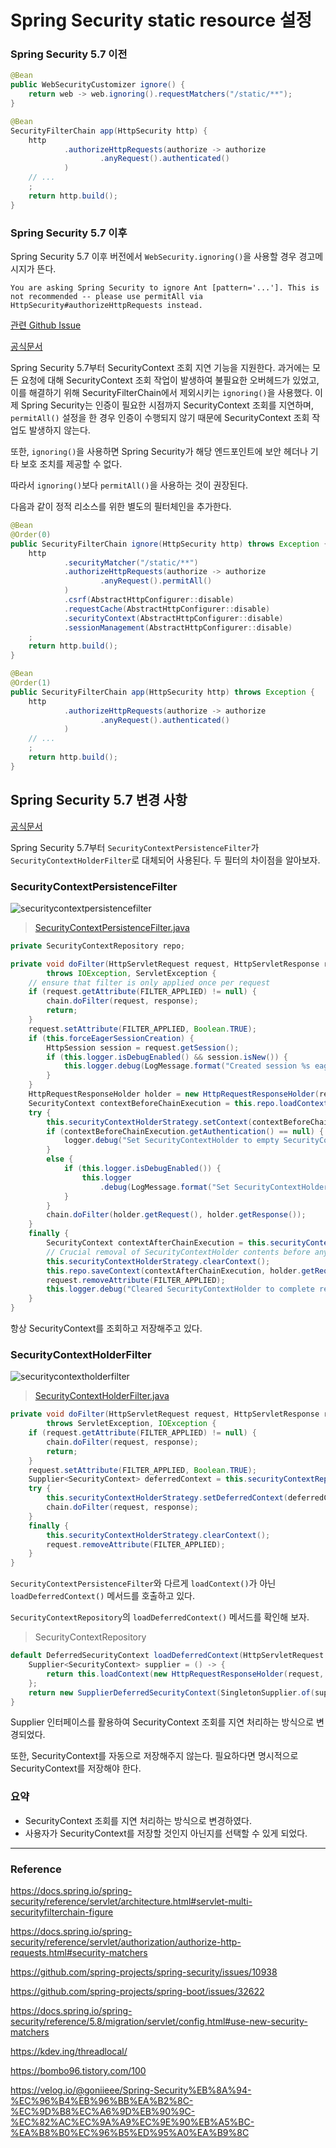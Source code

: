 # Spring Security static resource 설정

### Spring Security 5.7 이전
```java
@Bean
public WebSecurityCustomizer ignore() {
    return web -> web.ignoring().requestMatchers("/static/**");
}

@Bean
SecurityFilterChain app(HttpSecurity http) {
    http
            .authorizeHttpRequests(authorize -> authorize
                    .anyRequest().authenticated()
            )
    // ...
    ;
    return http.build();
}
```

### Spring Security 5.7 이후

Spring Security 5.7 이후 버전에서 ``WebSecurity.ignoring()``을 사용할 경우 경고메시지가 뜬다.

``You are asking Spring Security to ignore Ant [pattern='...']. This is not recommended -- please use permitAll via HttpSecurity#authorizeHttpRequests instead.``

[관련 Github Issue](https://github.com/spring-projects/spring-security/issues/10913)

[공식문서](https://docs.spring.io/spring-security/reference/servlet/authorization/authorize-http-requests.html#favor-permitall)

Spring Security 5.7부터 SecurityContext 조회 지연 기능을 지원한다.
과거에는 모든 요청에 대해 SecurityContext 조회 작업이 발생하여 불필요한 오버헤드가 있었고, 이를 해결하기 위해 SecurityFilterChain에서 제외시키는 ``ignoring()``을 사용했다.
이제 Spring Security는 인증이 필요한 시점까지 SecurityContext 조회를 지연하며, ``permitAll()`` 설정을 한 경우 인증이 수행되지 않기 때문에 SecurityContext 조회 작업도 발생하지 않는다.

또한, ``ignoring()``을 사용하면 Spring Security가 해당 엔드포인트에 보안 헤더나 기타 보호 조치를 제공할 수 없다.

따라서 ``ignoring()``보다 ``permitAll()``을 사용하는 것이 권장된다.

다음과 같이 정적 리소스를 위한 별도의 필터체인을 추가한다.
```java
@Bean
@Order(0)
public SecurityFilterChain ignore(HttpSecurity http) throws Exception {
    http
            .securityMatcher("/static/**")
            .authorizeHttpRequests(authorize -> authorize
                    .anyRequest().permitAll()
            )
            .csrf(AbstractHttpConfigurer::disable)
            .requestCache(AbstractHttpConfigurer::disable)
            .securityContext(AbstractHttpConfigurer::disable)
            .sessionManagement(AbstractHttpConfigurer::disable)
    ;
    return http.build();
}

@Bean
@Order(1)
public SecurityFilterChain app(HttpSecurity http) throws Exception {
    http
            .authorizeHttpRequests(authorize -> authorize
                    .anyRequest().authenticated()
            )
    // ...
    ;
    return http.build();
}
```
## Spring Security 5.7 변경 사항

[공식문서](https://docs.spring.io/spring-security/reference/5.7/servlet/authentication/persistence.html)

Spring Security 5.7부터 ``SecurityContextPersistenceFilter``가 ``SecurityContextHolderFilter``로 대체되어 사용된다. 두 필터의 차이점을 알아보자.

### SecurityContextPersistenceFilter
![securitycontextpersistencefilter](https://github.com/sunyesle/TIL/assets/45172865/706d440d-0eb2-411a-b42e-e709d9fa77ab)

> [SecurityContextPersistenceFilter.java](https://github.com/spring-projects/spring-security/blob/main/web/src/main/java/org/springframework/security/web/context/SecurityContextPersistenceFilter.java)

```java
private SecurityContextRepository repo;

private void doFilter(HttpServletRequest request, HttpServletResponse response, FilterChain chain)
        throws IOException, ServletException {
    // ensure that filter is only applied once per request
    if (request.getAttribute(FILTER_APPLIED) != null) {
        chain.doFilter(request, response);
        return;
    }
    request.setAttribute(FILTER_APPLIED, Boolean.TRUE);
    if (this.forceEagerSessionCreation) {
        HttpSession session = request.getSession();
        if (this.logger.isDebugEnabled() && session.isNew()) {
            this.logger.debug(LogMessage.format("Created session %s eagerly", session.getId()));
        }
    }
    HttpRequestResponseHolder holder = new HttpRequestResponseHolder(request, response);
    SecurityContext contextBeforeChainExecution = this.repo.loadContext(holder); // ※조회
    try {
        this.securityContextHolderStrategy.setContext(contextBeforeChainExecution);
        if (contextBeforeChainExecution.getAuthentication() == null) {
            logger.debug("Set SecurityContextHolder to empty SecurityContext");
        }
        else {
            if (this.logger.isDebugEnabled()) {
                this.logger
                    .debug(LogMessage.format("Set SecurityContextHolder to %s", contextBeforeChainExecution));
            }
        }
        chain.doFilter(holder.getRequest(), holder.getResponse());
    }
    finally {
        SecurityContext contextAfterChainExecution = this.securityContextHolderStrategy.getContext();
        // Crucial removal of SecurityContextHolder contents before anything else.
        this.securityContextHolderStrategy.clearContext();
        this.repo.saveContext(contextAfterChainExecution, holder.getRequest(), holder.getResponse()); // ※저장
        request.removeAttribute(FILTER_APPLIED);
        this.logger.debug("Cleared SecurityContextHolder to complete request");
    }
}
```
항상 SecurityContext를 조회하고 저장해주고 있다.

### SecurityContextHolderFilter
![securitycontextholderfilter](https://github.com/sunyesle/TIL/assets/45172865/3376b53e-dc52-447d-a6b6-8c88a0f20afa)

> [SecurityContextHolderFilter.java](https://github.com/spring-projects/spring-security/blob/main/web/src/main/java/org/springframework/security/web/context/SecurityContextHolderFilter.java)
```java
private void doFilter(HttpServletRequest request, HttpServletResponse response, FilterChain chain)
        throws ServletException, IOException {
    if (request.getAttribute(FILTER_APPLIED) != null) {
        chain.doFilter(request, response);
        return;
    }
    request.setAttribute(FILTER_APPLIED, Boolean.TRUE);
    Supplier<SecurityContext> deferredContext = this.securityContextRepository.loadDeferredContext(request); // ※조회
    try {
        this.securityContextHolderStrategy.setDeferredContext(deferredContext);
        chain.doFilter(request, response);
    }
    finally {
        this.securityContextHolderStrategy.clearContext();
        request.removeAttribute(FILTER_APPLIED);
    }
}
```
``SecurityContextPersistenceFilter``와 다르게 ``loadContext()``가 아닌 ``loadDeferredContext()`` 메서드를 호출하고 있다.

``SecurityContextRepository``의 ``loadDeferredContext()`` 메서드를 확인해 보자.
> SecurityContextRepository
```java
default DeferredSecurityContext loadDeferredContext(HttpServletRequest request) {
    Supplier<SecurityContext> supplier = () -> {
        return this.loadContext(new HttpRequestResponseHolder(request, (HttpServletResponse)null));
    };
    return new SupplierDeferredSecurityContext(SingletonSupplier.of(supplier), SecurityContextHolder.getContextHolderStrategy());
}
```
Supplier 인터페이스를 활용하여 SecurityContext 조회를 지연 처리하는 방식으로 변경되었다.

또한, SecurityContext를 자동으로 저장해주지 않는다. 필요하다면 명시적으로 SecurityContext를 저장해야 한다.

### 요약
- SecurityContext 조회를 지연 처리하는 방식으로 변경하였다.
- 사용자가 SecurityContext를 저장할 것인지 아닌지를 선택할 수 있게 되었다.

---
### Reference

https://docs.spring.io/spring-security/reference/servlet/architecture.html#servlet-multi-securityfilterchain-figure

https://docs.spring.io/spring-security/reference/servlet/authorization/authorize-http-requests.html#security-matchers

https://github.com/spring-projects/spring-security/issues/10938

https://github.com/spring-projects/spring-boot/issues/32622

https://docs.spring.io/spring-security/reference/5.8/migration/servlet/config.html#use-new-security-matchers

https://kdev.ing/threadlocal/

https://bombo96.tistory.com/100

https://velog.io/@goniieee/Spring-Security%EB%8A%94-%EC%96%B4%EB%96%BB%EA%B2%8C-%EC%9D%B8%EC%A6%9D%EB%90%9C-%EC%82%AC%EC%9A%A9%EC%9E%90%EB%A5%BC-%EA%B8%B0%EC%96%B5%ED%95%A0%EA%B9%8C
